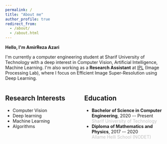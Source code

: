 ```yaml
---
permalink: /
title: "About me"
author_profile: true
redirect_from: 
  - /about/
  - /about.html
---
```



**Hello, I'm AmirReza Azari**

I'm currently a computer engineering student at Sharif University of Technology with a deep interest in Computer Vision, Artificial Intelligence, Machine Learning. I'm also working as a **Research Assistant** at [IPL](http://ipl.ce.sharif.edu/) (Image Processing Lab), where I focus on Efficient Image Super-Resolution using Deep Learning.



<div style="display: flex; justify-content: space-between;">
    <div style="flex: 1; margin-right: 1px;">
        <h2>Research Interests</h2>
        <ul>
          <li>Computer Vision</li>
          <li>Deep learning</li>
          <li>Machine Learning</li>
          <li>Algorithms</li>
        </ul>
    </div>
    <div style="flex: 1; margin-left: 1px;">
        <h2>Education</h2>
        <ul>
            <li>
                <strong>Bachelor of Science in Computer Engineering</strong>, 2020 -- Present<br />
                <span style="color: silver;">Sharif University of Technology</span><br />
            </li>
            <li>
                <strong>Diploma of Mathematics and Physics</strong>, 2017 -- 2020<br />
                <span style="color: silver;">Allame Helli School (NODET)</span><br />
            </li>
        </ul>
    </div>
</div>